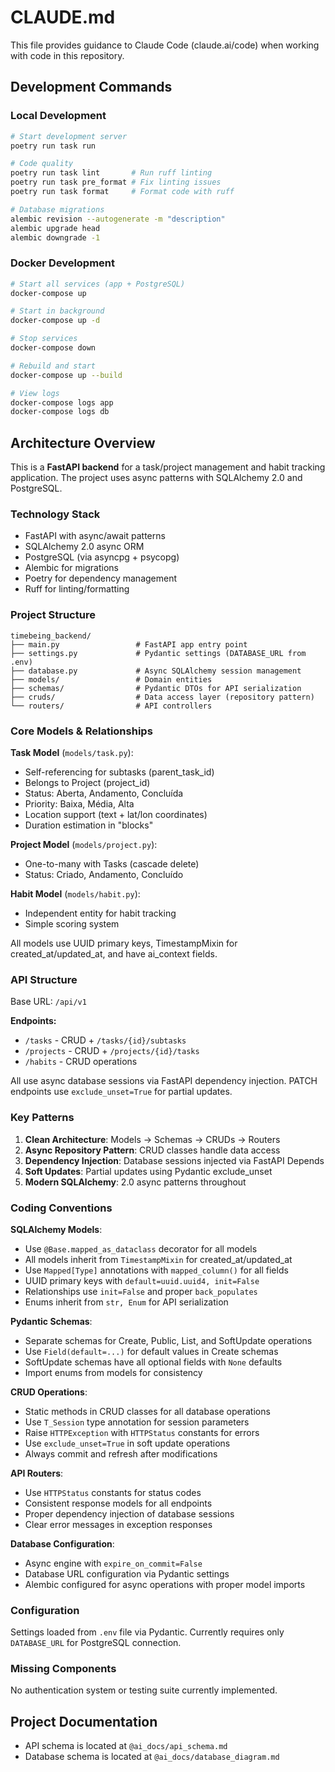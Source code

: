 # CLAUDE.md

This file provides guidance to Claude Code (claude.ai/code) when working with code in this repository.

## Development Commands

### Local Development
```bash
# Start development server
poetry run task run

# Code quality
poetry run task lint       # Run ruff linting
poetry run task pre_format # Fix linting issues
poetry run task format     # Format code with ruff

# Database migrations
alembic revision --autogenerate -m "description"
alembic upgrade head
alembic downgrade -1
```

### Docker Development
```bash
# Start all services (app + PostgreSQL)
docker-compose up

# Start in background
docker-compose up -d

# Stop services
docker-compose down

# Rebuild and start
docker-compose up --build

# View logs
docker-compose logs app
docker-compose logs db
```

## Architecture Overview

This is a **FastAPI backend** for a task/project management and habit tracking application. The project uses async patterns with SQLAlchemy 2.0 and PostgreSQL.

### Technology Stack
- FastAPI with async/await patterns
- SQLAlchemy 2.0 async ORM
- PostgreSQL (via asyncpg + psycopg)
- Alembic for migrations
- Poetry for dependency management
- Ruff for linting/formatting

### Project Structure
```
timebeing_backend/
├── main.py                 # FastAPI app entry point
├── settings.py             # Pydantic settings (DATABASE_URL from .env)
├── database.py             # Async SQLAlchemy session management
├── models/                 # Domain entities
├── schemas/                # Pydantic DTOs for API serialization
├── cruds/                  # Data access layer (repository pattern)
└── routers/                # API controllers
```

### Core Models & Relationships

**Task Model** (`models/task.py`):
- Self-referencing for subtasks (parent_task_id)
- Belongs to Project (project_id) 
- Status: Aberta, Andamento, Concluída
- Priority: Baixa, Média, Alta
- Location support (text + lat/lon coordinates)
- Duration estimation in "blocks"

**Project Model** (`models/project.py`):
- One-to-many with Tasks (cascade delete)
- Status: Criado, Andamento, Concluído

**Habit Model** (`models/habit.py`):
- Independent entity for habit tracking
- Simple scoring system

All models use UUID primary keys, TimestampMixin for created_at/updated_at, and have ai_context fields.

### API Structure

Base URL: `/api/v1`

**Endpoints:**
- `/tasks` - CRUD + `/tasks/{id}/subtasks`
- `/projects` - CRUD + `/projects/{id}/tasks` 
- `/habits` - CRUD operations

All use async database sessions via FastAPI dependency injection. PATCH endpoints use `exclude_unset=True` for partial updates.

### Key Patterns

1. **Clean Architecture**: Models → Schemas → CRUDs → Routers
2. **Async Repository Pattern**: CRUD classes handle data access
3. **Dependency Injection**: Database sessions injected via FastAPI Depends
4. **Soft Updates**: Partial updates using Pydantic exclude_unset
5. **Modern SQLAlchemy**: 2.0 async patterns throughout

### Coding Conventions

**SQLAlchemy Models**:
- Use `@Base.mapped_as_dataclass` decorator for all models
- All models inherit from `TimestampMixin` for created_at/updated_at
- Use `Mapped[Type]` annotations with `mapped_column()` for all fields
- UUID primary keys with `default=uuid.uuid4, init=False`
- Relationships use `init=False` and proper `back_populates`
- Enums inherit from `str, Enum` for API serialization

**Pydantic Schemas**:
- Separate schemas for Create, Public, List, and SoftUpdate operations
- Use `Field(default=...)` for default values in Create schemas
- SoftUpdate schemas have all optional fields with `None` defaults
- Import enums from models for consistency

**CRUD Operations**:
- Static methods in CRUD classes for all database operations
- Use `T_Session` type annotation for session parameters
- Raise `HTTPException` with `HTTPStatus` constants for errors
- Use `exclude_unset=True` in soft update operations
- Always commit and refresh after modifications

**API Routers**:
- Use `HTTPStatus` constants for status codes
- Consistent response models for all endpoints
- Proper dependency injection of database sessions
- Clear error messages in exception responses

**Database Configuration**:
- Async engine with `expire_on_commit=False`
- Database URL configuration via Pydantic settings
- Alembic configured for async operations with proper model imports

### Configuration

Settings loaded from `.env` file via Pydantic. Currently requires only `DATABASE_URL` for PostgreSQL connection.

### Missing Components

No authentication system or testing suite currently implemented.

## Project Documentation

- API schema is located at `@ai_docs/api_schema.md`
- Database schema is located at `@ai_docs/database_diagram.md`